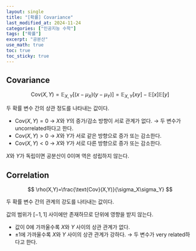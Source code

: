 ```yaml
---
layout: single
title: "[확률] Covariance"
last_modified_at: 2024-11-24
categories: ["인공지능 수학"]
tags: ["확률"]
excerpt: "공분산"
use_math: true
toc: true
toc_sticky: true
---
```


## Covariance

$$
\text{Cov}(X,Y)=\mathbb E_{X,Y}[(x-\mu_X)(y-\mu_Y)]=\mathbb E_{X,Y}[xy]-\mathbb E[x]\mathbb E[y]
$$

두 확률 변수 간의 상관 정도를 나타내는 값이다.
- $\text{Cov}(X,Y)=0$ → $X$와 $Y$의 증가/감소 방향이 서로 관계가 없다. → 두 변수가 uncorrelated하다고 한다.
- $\text{Cov}(X,Y)>0$ → $X$와 $Y$가 서로 같은 방향으로 증가 또는 감소한다.
- $\text{Cov}(X,Y)<0$ → $X$와 $Y$가 서로 다른 방향으로 증가 또는 감소한다.

$X$와 $Y$가 독립이면 공분산이 0이며 역은 성립하지 않는다.

## Correlation

$$
\rho(X,Y)=\frac{\text{Cov}(X,Y)}{\sigma_X\sigma_Y}
$$

두 확률 변수 간의 관계의 강도를 나타내는 값이다.

값의 범위가 $[-1,1]$ 사이에만 존재하므로 단위에 영향을 받지 않는다.

- 값이 0에 가까울수록 $X$와 $Y$ 사이의 상관 관계가 없다.
- $\pm1$에 가까울수록 $X$와 $Y$ 사이의 상관 관계가 강하다. → 두 변수가 very related하다고 한다.
